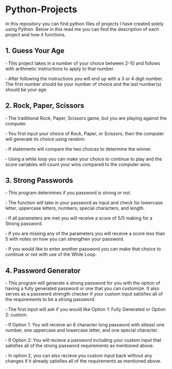 # Python-Projects
In this repository you can find python files of projects I have created solely using Python. Below in this read me you can find the description of each project and how it functions. 

## 1. Guess Your Age
:white_small_square: This project takes in a number of your choice between 2-10 and follows with arithmetic instructions to apply to that number.

:white_small_square: After following the instructions you will end up with a 3 or 4 digit number. The first number should be your number of choice and the last number(s) should be your age.

## 2. Rock, Paper, Scissors
:white_small_square: The traditional Rock, Paper, Scissors game, but you are playing against the computer.

:white_small_square: You first input your choice of Rock, Paper, or Scissors, then the computer will generate its choice using random. 

:white_small_square: If statements will compare the two choices to determine the winner. 

:white_small_square: Using a while loop you can make your choice to continue to play and the score variables will count your wins compared to the computer wins. 

## 3. Strong Passwords

:white_small_square: This program determines if you password is strong or not.

:white_small_square: The function will take in your password as input and check for lowercase letter, uppercase letters, numbers, special characters, and length.

:white_small_square: If all parameters are met you will receive a score of 5/5 making for a Strong password.

:white_small_square: If you are missing any of the parameters you will receive a score less than 5 with notes on how you can strengthen your password.

:white_small_square: If you would like to enter another password you can make that choice to continue or not with use of the While Loop. 

## 4. Password Generator

:white_small_square: This program will generate a strong password for you with the option of having a fully generated password or one that you can customize. It also serves as a password strength checker if your custom input satisfies all of the requirements to be a strong password.

:white_small_square: The first input will ask if you would like Option 1: Fully Generated or Option 2: custom.

:white_small_square: If Option 1: You will receive an 8 character long password with atleast one number, one uppercase and lowercase letter, and one special character.

:white_small_square: If Option 2: You will recieve a password including your custom input that satisfies all of the strong password requirements as mentioned above.

:white_small_square: In option 2, you can also recieve you custom input back without any changes if it already satisfies all of the requirements as mentioned above. 
